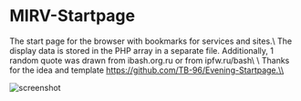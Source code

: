 # MIRV-Startpage
The start page for the browser with bookmarks for services and sites.\\
The display data is stored in the PHP array in a separate file. Additionally, 1 random quote was drawn from ibash.org.ru or from ipfw.ru/bash\\
\\
Thanks for the idea and template https://github.com/TB-96/Evening-Startpage.\\

![screenshot](https://i.imgur.com/e8yXIpV.png)
